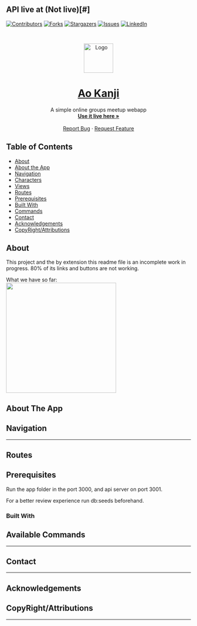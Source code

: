 ## API live at (Not live)[#]

[![Contributors][contributors-shield]][contributors-url]
[![Forks][forks-shield]][forks-url]
[![Stargazers][stars-shield]][stars-url]
[![Issues][issues-shield]][issues-url]
[![LinkedIn][linkedin-shield]][linkedin-url]


<!-- PROJECT LOGO -->
<br />
<p align="center">
  <a href="https://github.com/uryelah/rails-react-capstone-project">
    <img src="./public/logo.png" alt="Logo" width="80" height="80">
  </a>

  <h1 align="center">
    <a href="https://github.com/uryelah/rails-react-capstone-project">
    Ao Kanji
    </a>
  </h1>

  <p align="center">
    A simple online groups meetup webapp
    <br />
    <a href="https://uryelah.github.io/rails-react-capstone-project/"><strong>Use it live here »</strong></a>
    <br />
    <br />
    <a href="https://github.com/uryelah/rails-react-capstone-project/issues">Report Bug</a>
    ·
    <a href="https://github.com/uryelah/rails-react-capstone-project/issues">Request Feature</a>
  </p>
</p>

<!-- TABLE OF CONTENTS -->
## Table of Contents

* [About](#about)
* [About the App](#about-the-app)
* [Navigation](#navigation)
* [Characters](#characters)
* [Views](#views)
* [Routes](#routes)
* [Prerequisites](#prerequisites)
* [Built With](#built-with)
* [Commands](#available-commands)
* [Contact](#contact)
* [Acknowledgements](#acknowledgements)
* [CopyRight/Attributions](#copyRight/Attributions)


## About

This project and the by extension this readme file is an incomplete work in progress. 80% of its links and buttons are not working.

What we have so far:
<br/>
<img src="./public/circle.gif" width="300px">

## About The App


## Navigation

-------

## Routes


## Prerequisites

Run the app folder in the port 3000, and api server on port 3001.

For a better review experience run db:seeds beforehand.


### Built With


## Available Commands

-------

## Contact

-------

## Acknowledgements

## CopyRight/Attributions

-------

[contributors-shield]: https://img.shields.io/github/contributors/othneildrew/Best-README-Template.svg?style=flat-square
[contributors-url]: https://github.com/uryelah/rails-react-capstone-project/graphs/contributors
[forks-shield]: https://img.shields.io/github/forks/othneildrew/Best-README-Template.svg?style=flat-square
[forks-url]: https://github.com/uryelah/rails-react-capstone-project/network/members
[stars-shield]: https://img.shields.io/github/stars/othneildrew/Best-README-Template.svg?style=flat-square
[stars-url]: https://github.com/uryelah/rails-react-capstone-project/stargazers
[issues-shield]: https://img.shields.io/github/issues/othneildrew/Best-README-Template.svg?style=flat-square
[issues-url]: https://github.com/uryelah/rails-react-capstone-project/issues
[license-shield]: https://img.shields.io/github/license/othneildrew/Best-README-Template.svg?style=flat-square
[license-url]: https://github.com/uryelah/rails-react-capstone-project/blob/master/LICENSE.txt
[linkedin-shield]: https://img.shields.io/badge/-LinkedIn-black.svg?style=flat-square&logo=linkedin&colorB=555
[linkedin-url]: https://www.linkedin.com/in/uryelah/
[product-screenshot]: ./public/aokanji.gif
